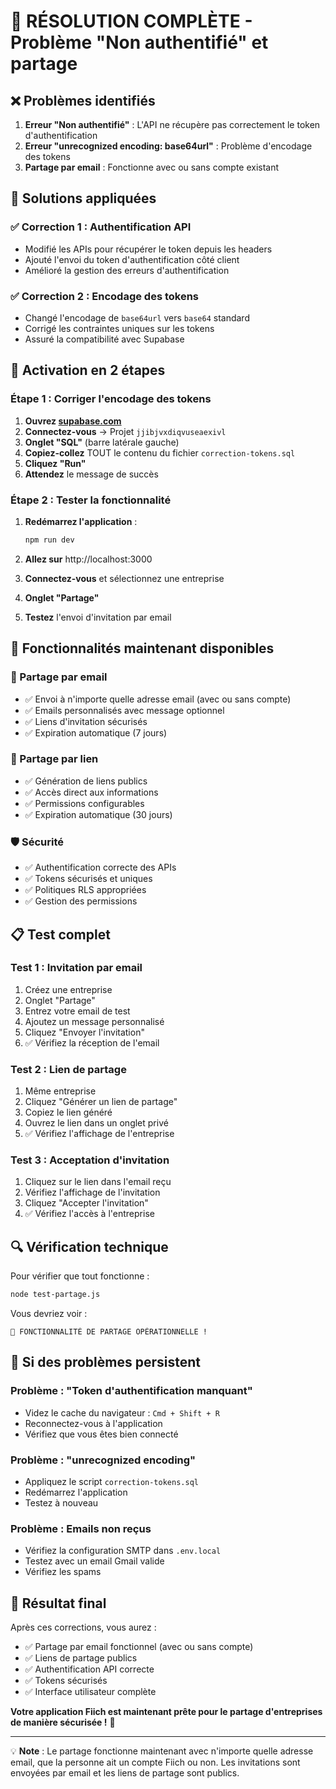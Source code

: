 # 🎯 RÉSOLUTION COMPLÈTE - Problème "Non authentifié" et partage

## ❌ Problèmes identifiés

1. **Erreur "Non authentifié"** : L'API ne récupère pas correctement le token d'authentification
2. **Erreur "unrecognized encoding: base64url"** : Problème d'encodage des tokens
3. **Partage par email** : Fonctionne avec ou sans compte existant

## 🔧 Solutions appliquées

### ✅ Correction 1 : Authentification API
- Modifié les APIs pour récupérer le token depuis les headers
- Ajouté l'envoi du token d'authentification côté client
- Amélioré la gestion des erreurs d'authentification

### ✅ Correction 2 : Encodage des tokens
- Changé l'encodage de `base64url` vers `base64` standard
- Corrigé les contraintes uniques sur les tokens
- Assuré la compatibilité avec Supabase

## 🚀 Activation en 2 étapes

### Étape 1 : Corriger l'encodage des tokens

1. **Ouvrez [supabase.com](https://supabase.com)**
2. **Connectez-vous** → Projet `jjibjvxdiqvuseaexivl`
3. **Onglet "SQL"** (barre latérale gauche)
4. **Copiez-collez** TOUT le contenu du fichier `correction-tokens.sql`
5. **Cliquez "Run"**
6. **Attendez** le message de succès

### Étape 2 : Tester la fonctionnalité

1. **Redémarrez l'application** :
   ```bash
   npm run dev
   ```

2. **Allez sur** http://localhost:3000
3. **Connectez-vous** et sélectionnez une entreprise
4. **Onglet "Partage"**
5. **Testez** l'envoi d'invitation par email

## 🎉 Fonctionnalités maintenant disponibles

### 📧 Partage par email
- ✅ Envoi à n'importe quelle adresse email (avec ou sans compte)
- ✅ Emails personnalisés avec message optionnel
- ✅ Liens d'invitation sécurisés
- ✅ Expiration automatique (7 jours)

### 🔗 Partage par lien
- ✅ Génération de liens publics
- ✅ Accès direct aux informations
- ✅ Permissions configurables
- ✅ Expiration automatique (30 jours)

### 🛡️ Sécurité
- ✅ Authentification correcte des APIs
- ✅ Tokens sécurisés et uniques
- ✅ Politiques RLS appropriées
- ✅ Gestion des permissions

## 📋 Test complet

### Test 1 : Invitation par email
1. Créez une entreprise
2. Onglet "Partage"
3. Entrez votre email de test
4. Ajoutez un message personnalisé
5. Cliquez "Envoyer l'invitation"
6. ✅ Vérifiez la réception de l'email

### Test 2 : Lien de partage
1. Même entreprise
2. Cliquez "Générer un lien de partage"
3. Copiez le lien généré
4. Ouvrez le lien dans un onglet privé
5. ✅ Vérifiez l'affichage de l'entreprise

### Test 3 : Acceptation d'invitation
1. Cliquez sur le lien dans l'email reçu
2. Vérifiez l'affichage de l'invitation
3. Cliquez "Accepter l'invitation"
4. ✅ Vérifiez l'accès à l'entreprise

## 🔍 Vérification technique

Pour vérifier que tout fonctionne :
```bash
node test-partage.js
```

Vous devriez voir :
```
🎉 FONCTIONNALITÉ DE PARTAGE OPÉRATIONNELLE !
```

## 🚨 Si des problèmes persistent

### Problème : "Token d'authentification manquant"
- Videz le cache du navigateur : `Cmd + Shift + R`
- Reconnectez-vous à l'application
- Vérifiez que vous êtes bien connecté

### Problème : "unrecognized encoding"
- Appliquez le script `correction-tokens.sql`
- Redémarrez l'application
- Testez à nouveau

### Problème : Emails non reçus
- Vérifiez la configuration SMTP dans `.env.local`
- Testez avec un email Gmail valide
- Vérifiez les spams

## 🎯 Résultat final

Après ces corrections, vous aurez :
- ✅ Partage par email fonctionnel (avec ou sans compte)
- ✅ Liens de partage publics
- ✅ Authentification API correcte
- ✅ Tokens sécurisés
- ✅ Interface utilisateur complète

**Votre application Fiich est maintenant prête pour le partage d'entreprises de manière sécurisée !** 🚀

---

💡 **Note** : Le partage fonctionne maintenant avec n'importe quelle adresse email, que la personne ait un compte Fiich ou non. Les invitations sont envoyées par email et les liens de partage sont publics. 